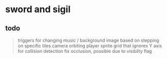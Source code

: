 # sword and sigil

## todo

> triggers for changing music / background image based on stepping on specific tiles
> camera orbiting player sprite
> grid that ignores Y axis for collision detection
> fix occlusion, possible due to visibilty flag
